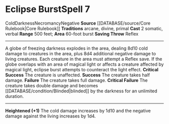 ﻿---
actions: '[two-actions]'
area: 60-foot burst
bloodline: null
component:
- Somatic
- Verbal
cost: null
deity: null
domain: null
duration: null
element: null
heighten: '+1'
heighten_level: 7, 8, 9, 10
id: '96'
lesson: null
level: '7'
mystery: null
name: Eclipse Burst
patron_theme: null
range: 500 feet
rarity: Common
requirement: null
rus_type_level: null
saving_throw: Reflex
school: Necromancy
source: '[[DATABASE/source/Core Rulebook|Core Rulebook]]'
target: null
tradition:
- Arcane
- Divine
- Primal
trait:
- '[[DATABASE/trait/Cold|Cold]]'
- '[[DATABASE/trait/Darkness|Darkness]]'
- '[[DATABASE/trait/Necromancy|Necromancy]]'
- '[[DATABASE/trait/Negative|Negative]]'
trigger: null
type: Spell

---
# Eclipse Burst<span class="item-type">Spell 7</span>

<span class="item-trait">Cold</span><span class="item-trait">Darkness</span><span class="item-trait">Necromancy</span><span class="item-trait">Negative</span>
**Source** [[DATABASE/source/Core Rulebook|Core Rulebook]] 
**Traditions** arcane, divine, primal
**Cast** <span class="action-icon">2</span> somatic, verbal
**Range** 500 feet; **Area** 60-foot burst
**Saving Throw** Reflex

---
A globe of freezing darkness explodes in the area, dealing 8d10 cold damage to creatures in the area, plus 8d4 additional negative damage to living creatures. Each creature in the area must attempt a Reflex save.
 If the globe overlaps with an area of magical light or affects a creature affected by magical light, eclipse burst attempts to counteract the light effect.
**Critical Success** The creature is unaffected.
**Success** The creature takes half damage.
**Failure** The creature takes full damage.
**Critical Failure** The creature takes double damage and becomes [[DATABASE/condition/Blinded|blinded]] by the darkness for an unlimited duration.

---
**Heightened (+1)** The cold damage increases by 1d10 and the negative damage against the living increases by 1d4.